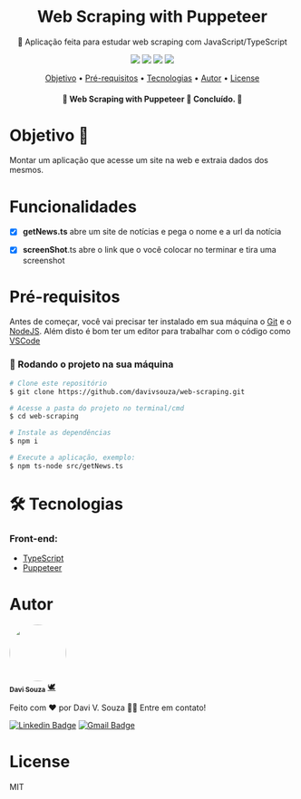 
<h1 align="center">Web Scraping with Puppeteer</h1>
<p align="center">🚀 Aplicação feita para estudar web scraping com JavaScript/TypeScript </p>

<div align="center">
  <img  src="https://img.shields.io/github/issues/davivsouza/web-scraping"/>
  <img  src="https://img.shields.io/github/forks/davivsouza/web-scraping"/>
  <img  src="https://img.shields.io/github/stars/davivsouza/web-scraping"/>
  <img  src="https://img.shields.io/github/license/davivsouza/web-scraping"/>

</div>

<p align="center">
 <a href="#objetivo">Objetivo</a> •
 <a href="#pre-req">Pré-requisitos</a> • 
 <a href="#tecnologias">Tecnologias</a> • 
 <a href="#autor">Autor</a> • 
 <a href="#license">License</a>
</p>
<h4 align="center"> 
	🚧  Web Scraping with Puppeteer 📝 Concluído.  🚧
</h4>


<h1 id="objetivo">Objetivo 🎯</h1>
Montar um aplicação que acesse um site na web e extraia dados dos mesmos.

<h1 id="funcionalidades">Funcionalidades</h1>

- [x] **getNews.ts** abre um site de notícias e pega o nome e a url da notícia
- [x] **screenShot**.ts abre o link que o você colocar no terminar e tira uma screenshot
    


<h1 id="pre-req">Pré-requisitos</h1>

Antes de começar, você vai precisar ter instalado em sua máquina o
[Git](https://git-scm.com) e o [NodeJS](https://nodejs.org/en/). Além disto é bom ter um editor para trabalhar com o código como [VSCode](https://code.visualstudio.com/)



### 🎲 Rodando o projeto na sua máquina

```bash
# Clone este repositório
$ git clone https://github.com/davivsouza/web-scraping.git

# Acesse a pasta do projeto no terminal/cmd
$ cd web-scraping

# Instale as dependências
$ npm i 

# Execute a aplicação, exemplo:
$ npm ts-node src/getNews.ts

```



<h1 id="tecnologias">🛠 Tecnologias</h1>

### Front-end:
- [TypeScript](https://www.typescriptlang.org/)
- [Puppeteer](https://github.com/puppeteer/puppeteer)


<h1 id="autor">Autor</h1>

<a href="https://github.com/davivsouza/">
 <img style="border-radius: 50%;" src="https://media-exp1.licdn.com/dms/image/C4E03AQGLZpA0YGZtCg/profile-displayphoto-shrink_200_200/0/1649967368945?e=1655942400&v=beta&t=aleGZbV_ZmechChGAZW0g4iiaZsuuP0Dkd03mtoggfo" width="100px;" alt=""/>
 <br />
 <sub><b>Davi Souza</b></sub></a> <a href="https://github.com/davivsouza/" title="Davi V. Souza">🕊</a>


Feito com ❤️ por Davi V. Souza 👋🏽 Entre em contato!

[![Linkedin Badge](https://img.shields.io/badge/-Davi-blue?style=flat-square&logo=Linkedin&logoColor=white&link=https://www.linkedin.com/in/davi-vasconcelos-souza-236170234/)](https://www.linkedin.com/in/davi-vasconcelos-souza-236170234/) 
[![Gmail Badge](https://img.shields.io/badge/-davivasconcelossouza21@gmail.com-c14438?style=flat-square&logo=Gmail&logoColor=white&link=mailto:davivasconcelossouza21@gmail.com)](mailto:davivasconcelossouza21@gmail.com)


<h1 id="license">License</h1>
<p>MIT</p>